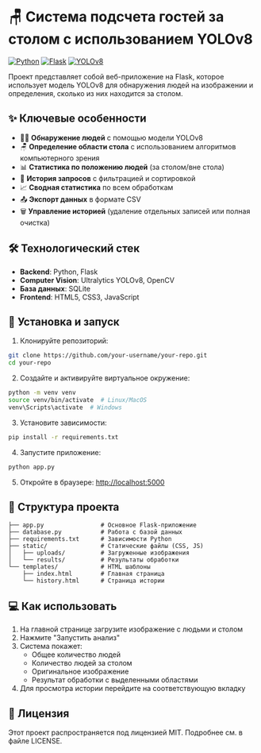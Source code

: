 # 🪑 Система подсчета гостей за столом с использованием YOLOv8

[![Python](https://img.shields.io/badge/Python-3.10%2B-blue)](https://python.org)
[![Flask](https://img.shields.io/badge/Flask-2.3.2-green)](https://flask.palletsprojects.com)
[![YOLOv8](https://img.shields.io/badge/YOLOv8-8.0.0-red)](https://ultralytics.com/yolov8)

Проект представляет собой веб-приложение на Flask, которое использует модель YOLOv8 для обнаружения людей на изображении и определения, сколько из них находится за столом.

## ✨ Ключевые особенности

- 🕵️‍♂️ **Обнаружение людей** с помощью модели YOLOv8
- 🪑 **Определение области стола** с использованием алгоритмов компьютерного зрения
- 📊 **Статистика по положению людей** (за столом/вне стола)
- 📁 **История запросов** с фильтрацией и сортировкой
- 📈 **Сводная статистика** по всем обработкам
- 📤 **Экспорт данных** в формате CSV
- 🗑️ **Управление историей** (удаление отдельных записей или полная очистка)

## 🛠️ Технологический стек

- **Backend**: Python, Flask
- **Computer Vision**: Ultralytics YOLOv8, OpenCV
- **База данных**: SQLite
- **Frontend**: HTML5, CSS3, JavaScript

## 🚀 Установка и запуск

1. Клонируйте репозиторий:
```bash
git clone https://github.com/your-username/your-repo.git
cd your-repo
```

2. Создайте и активируйте виртуальное окружение:
```bash
python -m venv venv
source venv/bin/activate  # Linux/MacOS
venv\Scripts\activate  # Windows
```

3. Установите зависимости:
```bash
pip install -r requirements.txt
```

4. Запустите приложение:
```bash
python app.py
```

5. Откройте в браузере: [http://localhost:5000](http://localhost:5000)

## 📂 Структура проекта

```
├── app.py                # Основное Flask-приложение
├── database.py           # Работа с базой данных
├── requirements.txt      # Зависимости Python
├── static/               # Статические файлы (CSS, JS)
│   ├── uploads/          # Загруженные изображения
│   └── results/          # Результаты обработки
└── templates/            # HTML шаблоны
    ├── index.html        # Главная страница
    └── history.html      # Страница истории
```

## 💻 Как использовать

1. На главной странице загрузите изображение с людьми и столом
2. Нажмите "Запустить анализ"
3. Система покажет:
   - Общее количество людей
   - Количество людей за столом
   - Оригинальное изображение
   - Результат обработки с выделенными областями
4. Для просмотра истории перейдите на соответствующую вкладку

## 📜 Лицензия

Этот проект распространяется под лицензией MIT. Подробнее см. в файле LICENSE.